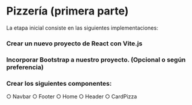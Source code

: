# Pizzería (primera parte)



La etapa inicial consiste en las siguientes implementaciones:
### Crear un nuevo proyecto de React con Vite.js
### Incorporar Bootstrap a nuestro proyecto. (Opcional o según preferencia)
### Crear los siguientes componentes:
○ Navbar
○ Footer
○ Home
○ Header
○ CardPizza